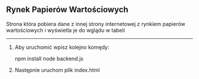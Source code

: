 ## Rynek Papierów Wartościowych

Strona która pobiera dane z innej strony internetowej z rynkiem papierów wartościowych i wyświetla je do wglądu w tabeli

------------

1. Aby uruchomić wpisz kolejno komędy:

  	  npm install
  	  node backend.js
2.  Następnie uruchom plik index.html
